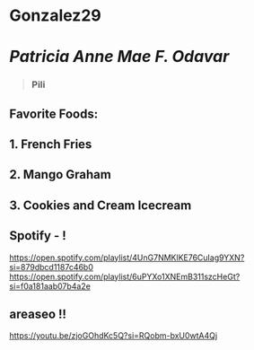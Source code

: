 # Gonzalez29
# *Patricia Anne Mae F. Odavar*
> ### Pili

## **Favorite Foods:** 
## 1. **French Fries**
## 2. **Mango Graham**
## 3. **Cookies and Cream Icecream**


## **Spotify - !**
https://open.spotify.com/playlist/4UnG7NMKlKE76CuIag9YXN?si=879dbcd1187c46b0
https://open.spotify.com/playlist/6uPYXo1XNEmB311szcHeGt?si=f0a181aab07b4a2e

## **areaseo !!**
https://youtu.be/zjoGOhdKc5Q?si=RQobm-bxU0wtA4Qj
